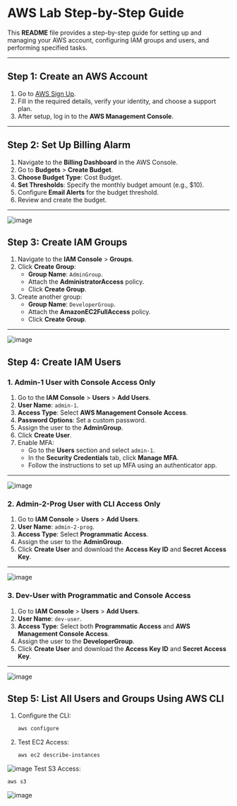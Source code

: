 # AWS Lab Step-by-Step Guide

This **README** file provides a step-by-step guide for setting up and managing your AWS account, configuring IAM groups and users, and performing specified tasks.

---

## **Step 1: Create an AWS Account**

1. Go to [AWS Sign Up](https://aws.amazon.com/).
2. Fill in the required details, verify your identity, and choose a support plan.
3. After setup, log in to the **AWS Management Console**.

---

## **Step 2: Set Up Billing Alarm**

1. Navigate to the **Billing Dashboard** in the AWS Console.
2. Go to **Budgets** > **Create Budget**.
3. **Choose Budget Type**: Cost Budget.
4. **Set Thresholds**: Specify the monthly budget amount (e.g., $10).
5. Configure **Email Alerts** for the budget threshold.
6. Review and create the budget.

---
![image](https://github.com/user-attachments/assets/210bfd28-3de9-4dde-8ac0-617ba4245746)


## **Step 3: Create IAM Groups**

1. Navigate to the **IAM Console** > **Groups**.
2. Click **Create Group**:
   - **Group Name**: `AdminGroup`.
   - Attach the **AdministratorAccess** policy.
   - Click **Create Group**.
3. Create another group:
   - **Group Name**: `DeveloperGroup`.
   - Attach the **AmazonEC2FullAccess** policy.
   - Click **Create Group**.

---
![image](https://github.com/user-attachments/assets/0b0eab70-cea1-4641-a665-00cbc2381560)


## **Step 4: Create IAM Users**

### **1. Admin-1 User with Console Access Only**
1. Go to the **IAM Console** > **Users** > **Add Users**.
2. **User Name**: `admin-1`.
3. **Access Type**: Select **AWS Management Console Access**.
4. **Password Options**: Set a custom password.
5. Assign the user to the **AdminGroup**.
6. Click **Create User**.
7. Enable MFA:
   - Go to the **Users** section and select `admin-1`.
   - In the **Security Credentials** tab, click **Manage MFA**.
   - Follow the instructions to set up MFA using an authenticator app.

---
![image](https://github.com/user-attachments/assets/a7c0668a-9618-4cd8-a31f-f437e0ad4eb7)


### **2. Admin-2-Prog User with CLI Access Only**
1. Go to **IAM Console** > **Users** > **Add Users**.
2. **User Name**: `admin-2-prog`.
3. **Access Type**: Select **Programmatic Access**.
4. Assign the user to the **AdminGroup**.
5. Click **Create User** and download the **Access Key ID** and **Secret Access Key**.

---

![image](https://github.com/user-attachments/assets/6487ad93-8a7b-419d-a747-d0aae69d0107)


### **3. Dev-User with Programmatic and Console Access**
1. Go to **IAM Console** > **Users** > **Add Users**.
2. **User Name**: `dev-user`.
3. **Access Type**: Select both **Programmatic Access** and **AWS Management Console Access**.
4. Assign the user to the **DeveloperGroup**.
5. Click **Create User** and download the **Access Key ID** and **Secret Access Key**.
---

![image](https://github.com/user-attachments/assets/b4aea7c6-e103-4dc7-9038-905952d1583a)


## **Step 5: List All Users and Groups Using AWS CLI**

1. Configure the CLI:
   ```bash
   aws configure
   ```
2. Test EC2 Access:
   ```bash
   aws ec2 describe-instances
   ```
![image](https://github.com/user-attachments/assets/16ee180f-aa27-40c5-8920-377e61f2dd5f)
Test S3 Access:
   ```bash
   aws s3 
   ```
![image](https://github.com/user-attachments/assets/3ec1d971-5fde-4bfe-bf27-ac94ef2bb446)
